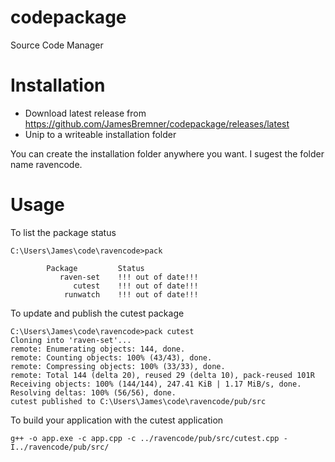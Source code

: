 # codepackage

Source Code Manager

# Installation

- Download latest release from https://github.com/JamesBremner/codepackage/releases/latest
- Unip to a writeable installation folder

You can create the installation folder anywhere you want.  I sugest the folder name ravencode.

# Usage

To list the package status

```
C:\Users\James\code\ravencode>pack

        Package         Status
           raven-set    !!! out of date!!!
              cutest    !!! out of date!!!
            runwatch    !!! out of date!!!
```

To update and publish the cutest package

```
C:\Users\James\code\ravencode>pack cutest
Cloning into 'raven-set'...
remote: Enumerating objects: 144, done.
remote: Counting objects: 100% (43/43), done.
remote: Compressing objects: 100% (33/33), done.
remote: Total 144 (delta 20), reused 29 (delta 10), pack-reused 101R
Receiving objects: 100% (144/144), 247.41 KiB | 1.17 MiB/s, done.
Resolving deltas: 100% (56/56), done.
cutest published to C:\Users\James\code\ravencode/pub/src
```

To build your application with the cutest application

```
g++ -o app.exe -c app.cpp -c ../ravencode/pub/src/cutest.cpp -I../ravencode/pub/src/
```
